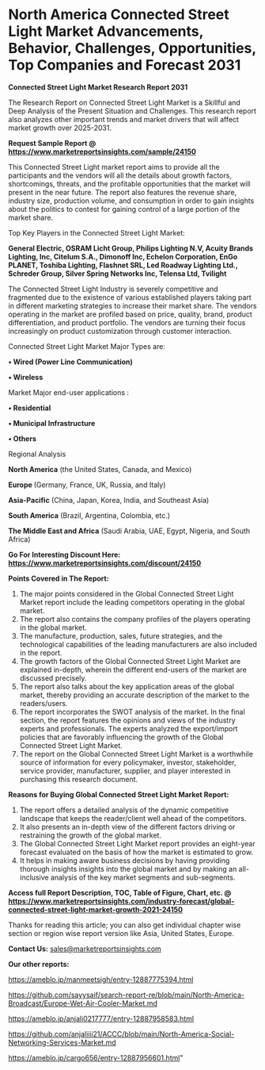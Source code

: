 # North America Connected Street Light Market Advancements, Behavior, Challenges, Opportunities, Top Companies and Forecast 2031

<strong>Connected Street Light Market Research Report 2031</strong>

The Research Report on Connected Street Light Market is a Skillful and Deep Analysis of the Present Situation and Challenges. This research report also analyzes other important trends and market drivers that will affect market growth over 2025-2031.

<strong>Request Sample Report @ <a href=https://www.marketreportsinsights.com/sample/24150>https://www.marketreportsinsights.com/sample/24150</a></strong>

This Connected Street Light market report aims to provide all the participants and the vendors will all the details about growth factors, shortcomings, threats, and the profitable opportunities that the market will present in the near future. The report also features the revenue share, industry size, production volume, and consumption in order to gain insights about the politics to contest for gaining control of a large portion of the market share.

Top Key Players in the Connected Street Light Market:

<strong>General Electric, OSRAM Licht Group, Philips Lighting N.V, Acuity Brands Lighting, Inc, Citelum S.A., Dimonoff Inc, Echelon Corporation, EnGo PLANET, Toshiba Lighting, Flashnet SRL, Led Roadway Lighting Ltd., Schreder Group, Silver Spring Networks Inc, Telensa Ltd, Tvilight</strong>

The Connected Street Light Industry is severely competitive and fragmented due to the existence of various established players taking part in different marketing strategies to increase their market share. The vendors operating in the market are profiled based on price, quality, brand, product differentiation, and product portfolio. The vendors are turning their focus increasingly on product customization through customer interaction.

Connected Street Light Market Major Types are:

<strong>• Wired (Power Line Communication)

• Wireless</strong>

Market Major end-user applications :

<strong>• Residential

• Municipal Infrastructure

• Others</strong>

Regional Analysis

</u><strong><b>North America</b></strong> (the United States, Canada, and Mexico)

<strong><b>Europe </b></strong>(Germany, France, UK, Russia, and Italy)

<strong><b>Asia-Pacific</b></strong> (China, Japan, Korea, India, and Southeast Asia)

<strong><b>South America</b></strong> (Brazil, Argentina, Colombia, etc.)

<strong><b>The Middle East and Africa</b></strong> (Saudi Arabia, UAE, Egypt, Nigeria, and South Africa)

<strong>Go For Interesting Discount Here: <a href=https://www.marketreportsinsights.com/discount/24150>https://www.marketreportsinsights.com/discount/24150</a></strong>

<strong>Points Covered in The Report:</strong>
<ol>
  <li>The major points considered in the Global Connected Street Light Market report include the leading competitors operating in the global market.</li>
  <li>The report also contains the company profiles of the players operating in the global market.</li>
  <li>The manufacture, production, sales, future strategies, and the technological capabilities of the leading manufacturers are also included in the report.</li>
  <li>The growth factors of the Global Connected Street Light Market are explained in-depth, wherein the different end-users of the market are discussed precisely.</li>
  <li>The report also talks about the key application areas of the global market, thereby providing an accurate description of the market to the readers/users.</li>
  <li>The report incorporates the SWOT analysis of the market. In the final section, the report features the opinions and views of the industry experts and professionals. The experts analyzed the export/import policies that are favorably influencing the growth of the Global Connected Street Light Market.</li>
  <li>The report on the Global Connected Street Light Market is a worthwhile source of information for every policymaker, investor, stakeholder, service provider, manufacturer, supplier, and player interested in purchasing this research document.</li>
</ol>
<strong>Reasons for Buying Global Connected Street Light Market Report:</strong>

<ol>
  <li>The report offers a detailed analysis of the dynamic competitive landscape that keeps the reader/client well ahead of the competitors.</li>
  <li>It also presents an in-depth view of the different factors driving or restraining the growth of the global market.</li>
  <li>The Global Connected Street Light Market report provides an eight-year forecast evaluated on the basis of how the market is estimated to grow.</li>
  <li>It helps in making aware business decisions by having providing thorough insights insights into the global market and by making an all-inclusive analysis of the key market segments and sub-segments.</li>
</ol>
<strong>Access full Report Description, TOC, Table of Figure, Chart, etc. @ <a href=https://www.marketreportsinsights.com/industry-forecast/global-connected-street-light-market-growth-2021-24150>https://www.marketreportsinsights.com/industry-forecast/global-connected-street-light-market-growth-2021-24150</a></strong>


Thanks for reading this article; you can also get individual chapter wise section or region wise report version like Asia, United States, Europe.

<strong>Contact Us:</strong>
sales@marketreportsinsights.com

<strong>Our other reports:</strong>

<a href=https://ameblo.jp/manmeetsigh/entry-12887775394.html>https://ameblo.jp/manmeetsigh/entry-12887775394.html</a>

<a href=https://github.com/sayysaif/search-report-re/blob/main/North-America-Broadcast/Europe-Wet-Air-Cooler-Market.md>https://github.com/sayysaif/search-report-re/blob/main/North-America-Broadcast/Europe-Wet-Air-Cooler-Market.md</a>

<a href=https://ameblo.jp/anjali0217777/entry-12887958583.html>https://ameblo.jp/anjali0217777/entry-12887958583.html</a>

<a href=https://github.com/anjaliiii21/ACCC/blob/main/North-America-Social-Networking-Services-Market.md>https://github.com/anjaliiii21/ACCC/blob/main/North-America-Social-Networking-Services-Market.md</a>

<a href=https://ameblo.jp/cargo656/entry-12887956601.html>https://ameblo.jp/cargo656/entry-12887956601.html</a>"
